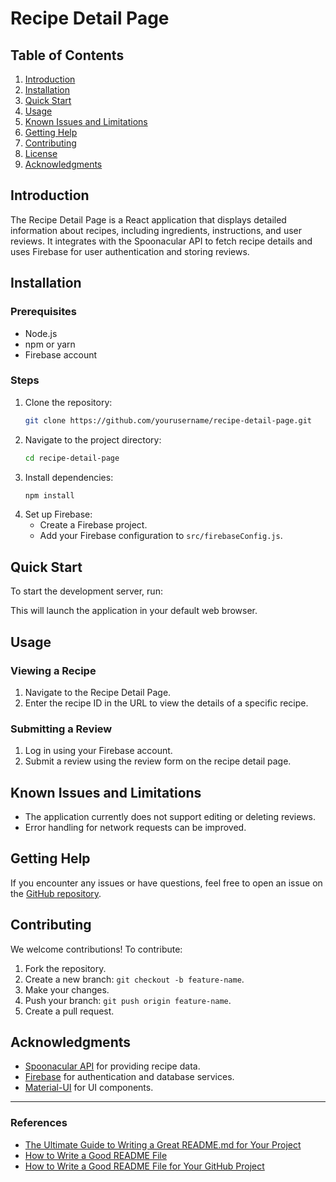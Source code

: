 # Recipe Detail Page

## Table of Contents
1. [Introduction](#introduction)
2. [Installation](#installation)
3. [Quick Start](#quick-start)
4. [Usage](#usage)
5. [Known Issues and Limitations](#known-issues-and-limitations)
6. [Getting Help](#getting-help)
7. [Contributing](#contributing)
8. [License](#license)
9. [Acknowledgments](#acknowledgments)

## Introduction
The Recipe Detail Page is a React application that displays detailed information about recipes, including ingredients, instructions, and user reviews. It integrates with the Spoonacular API to fetch recipe details and uses Firebase for user authentication and storing reviews.

## Installation
### Prerequisites
- Node.js
- npm or yarn
- Firebase account

### Steps
1. Clone the repository:
    ```bash
    git clone https://github.com/yourusername/recipe-detail-page.git
    ```
2. Navigate to the project directory:
    ```bash
    cd recipe-detail-page
    ```
3. Install dependencies:
    ```bash
    npm install
    ```
4. Set up Firebase:
    - Create a Firebase project.
    - Add your Firebase configuration to `src/firebaseConfig.js`.

## Quick Start
To start the development server, run:

This will launch the application in your default web browser.

## Usage
### Viewing a Recipe
1. Navigate to the Recipe Detail Page.
2. Enter the recipe ID in the URL to view the details of a specific recipe.

### Submitting a Review
1. Log in using your Firebase account.
2. Submit a review using the review form on the recipe detail page.

## Known Issues and Limitations
- The application currently does not support editing or deleting reviews.
- Error handling for network requests can be improved.

## Getting Help
If you encounter any issues or have questions, feel free to open an issue on the [GitHub repository](https://github.com/yourusername/recipe-detail-page/issues).

## Contributing
We welcome contributions! To contribute:
1. Fork the repository.
2. Create a new branch: `git checkout -b feature-name`.
3. Make your changes.
4. Push your branch: `git push origin feature-name`.
5. Create a pull request.


## Acknowledgments
- [Spoonacular API](https://spoonacular.com/food-api) for providing recipe data.
- [Firebase](https://firebase.google.com/) for authentication and database services.
- [Material-UI](https://mui.com/) for UI components.

---

### References
- [The Ultimate Guide to Writing a Great README.md for Your Project](https://medium.com/@kc_clintone/the-ultimate-guide-to-writing-a-great-readme-md-for-your-project-3d49c2023357)
- [How to Write a Good README File](https://larymak.hashnode.dev/how-to-write-a-good-readme-file)
- [How to Write a Good README File for Your GitHub Project](https://www.freecodecamp.org/news/how-to-write-a-good-readme-file/)